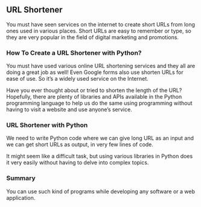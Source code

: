 ## URL Shortener

You must have seen services on the internet to create short URLs from long ones used in various places. Short URLs are easy to remember or type, so they are very popular in the field of digital marketing and promotions.

### How To Create a URL Shortener with Python?

You must have used various online URL shortening services and they all are doing a great job as well! Even Google forms also use shorten URLs for ease of use. So it’s a widely used service on the Internet.

Have you ever thought about or tried to shorten the length of the URL? Hopefully, there are plenty of libraries and APIs available in the Python programming language to help us do the same using programming without having to visit a website and use anyone’s service.

### URL Shortener with Python

We need to write Python code where we can give long URL as an input and we can get short URLs as output, in very few lines of code.

It might seem like a difficult task, but using various libraries in Python does it very easily without having to delve into complex topics.

### Summary

You can use such kind of programs while developing any software or a web application.
